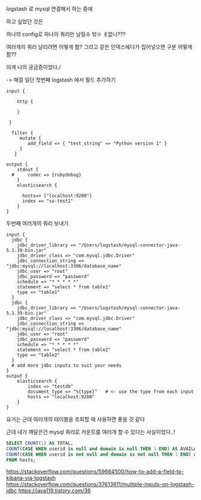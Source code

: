 logstash 로 mysql 연결해서 하는 중에

하고 싶었던 것은

하나의 config로 하나의 쿼리만 날릴수 밖ㅇ ㅔ없나???

여러개의 쿼리 날리려면 어떻게 함?
그리고 같은 인덱스에다가 집어넣으면 구분 어떻게 함??

이게 나의 궁금증이었다./

-> 해결
일단 첫번째
logstash 에서 필드 추가하기

```SH
input {

    http {

    }

 }

  filter {
     mutate {
        add_field => { "test_string" => "Python version 1" }
     }
   }

output {
    stdout {
  #     codec => {rubydebug}
    }
    elasticsearch {

      hosts=> ["localhost:9200"]
      index => "so-test1"
    }
}
```

두번째
여러개의 쿼리 보내기

```SH
input {
  jdbc {
    jdbc_driver_library => "/Users/logstash/mysql-connector-java-5.1.39-bin.jar"
    jdbc_driver_class => "com.mysql.jdbc.Driver"
    jdbc_connection_string => "jdbc:mysql://localhost:3306/database_name"
    jdbc_user => "root"
    jdbc_password => "password"
    schedule => "* * * * *"
    statement => "select * from table1"
    type => "table1"
  }
  jdbc {
    jdbc_driver_library => "/Users/logstash/mysql-connector-java-5.1.39-bin.jar"
    jdbc_driver_class => "com.mysql.jdbc.Driver"
    jdbc_connection_string => "jdbc:mysql://localhost:3306/database_name"
    jdbc_user => "root"
    jdbc_password => "password"
    schedule => "* * * * *"
    statement => "select * from table2"
    type => "table2"
  }
  # add more jdbc inputs to suit your needs
}
output {
    elasticsearch {
        index => "testdb"
        document_type => "%{type}"   # <- use the type from each input
        hosts => "localhost:9200"
    }
}
```

요거는 근데 여러개의 테이블을 조회할 때 사용하면 좋을 것 같다

근데 내가 꺠달은건 mysql 쿼리로 카운트를 여러개 할 수 있다는 사실이었다..!

```SQL
SELECT COUNT(1) AS TOTAL,
COUNT(CASE WHEN userid is null and domain is null THEN 1 END) AS AVAILABLE,
COUNT(CASE WHEN userid is not null and domain is not null THEN 1 END) AS UNAVAILABLE
FROM hosts;
```

https://stackoverflow.com/questions/59664500/how-to-add-a-field-to-kibana-via-logstash
https://stackoverflow.com/questions/37613611/multiple-inputs-on-logstash-jdbc
https://java119.tistory.com/36

